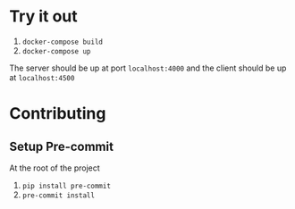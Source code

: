 

# Try it out

1. `docker-compose build`
1. `docker-compose up`

The server should be up at port `localhost:4000` and the client should be up at `localhost:4500`


# Contributing
## Setup Pre-commit

At the root of the project
1. `pip install pre-commit`
1. `pre-commit install`

